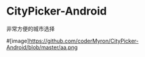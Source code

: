 # CityPicker-Android
非常方便的城市选择

#[image]https://github.com/coderMyron/CityPicker-Android/blob/master/aa.png
